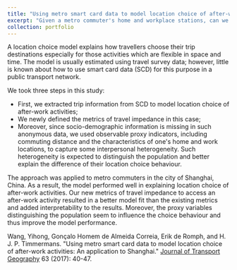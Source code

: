 ```yaml
---
title: "Using metro smart card data to model location choice of after-work activities"
excerpt: "Given a metro commuter's home and workplace stations, can we predict where this person would like to visit after work? To address this problem, a discrete choice model was estimated using smart card data from Shanghai, China. The model can further serve as a tool to help retail companies locate their business optimally and help urban decision makers plan transport networks and land use more reasonably. [[<u>download link</u>](https://www.sciencedirect.com/science/article/pii/S0966692317300029)] <br/><br/><img src='/images/afterwork.png' width='400'/>"
collection: portfolio
---
```


A location choice model explains how travellers choose their trip destinations especially for those activities which are flexible in space and time. The model is usually estimated using travel survey data; however, little is known about how to use smart card data (SCD) for this purpose in a public transport network.

We took three steps in this study:
* First, we extracted trip information from SCD to model location choice of after-work activities;
* We newly defined the metrics of travel impedance in this case;
* Moreover, since socio-demographic information is missing in such anonymous data, we used observable proxy indicators, including commuting distance and the characteristics of one's home and work locations, to capture some interpersonal heterogeneity. Such heterogeneity is expected to distinguish the population and better explain the difference of their location choice behaviour.

The approach was applied to metro commuters in the city of Shanghai, China. As a result, the model performed well in explaining location choice of after-work activities. Our new metrics of travel impedance to access an after-work activity resulted in a better model fit than the existing metrics and added interpretability to the results. Moreover, the proxy variables distinguishing the population seem to influence the choice behaviour and thus improve the model performance.

Wang, Yihong, Gonçalo Homem de Almeida Correia, Erik de Romph, and H. J. P. Timmermans. "Using metro smart card data to model location choice of after-work activities: An application to Shanghai." [Journal of Transport Geography](https://www.sciencedirect.com/science/article/pii/S0966692317300029) 63 (2017): 40-47.
